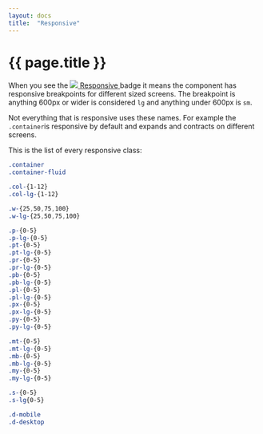 ```yaml
---
layout: docs
title:  "Responsive"
---
```

<h1 class="mt-0">{{ page.title }}</h1>

When you see the
<span class="d-inline-block">
  <a href="/docs/themeable" class="badge m-0 d-flex align-items-center compatability-badge">
    <span class="badge-check">
      <img src="/img/icons/check.svg" />
    </span>
    <span>Responsive</span>
  </a>
</span> badge it means the component has responsive breakpoints for different sized screens. The breakpoint is anything 600px or wider is considered `lg` and anything under 600px is `sm`.

Not everything that is responsive uses these names. For example the `.container`is responsive by default and expands and contracts on different screens.

This is the list of every responsive class:
```scss
.container
.container-fluid

.col-{1-12}
.col-lg-{1-12}

.w-{25,50,75,100}
.w-lg-{25,50,75,100}

.p-{0-5}
.p-lg-{0-5}
.pt-{0-5}
.pt-lg-{0-5}
.pr-{0-5}
.pr-lg-{0-5}
.pb-{0-5}
.pb-lg-{0-5}
.pl-{0-5}
.pl-lg-{0-5}
.px-{0-5}
.px-lg-{0-5}
.py-{0-5}
.py-lg-{0-5}

.mt-{0-5}
.mt-lg-{0-5}
.mb-{0-5}
.mb-lg-{0-5}
.my-{0-5}
.my-lg-{0-5}

.s-{0-5}
.s-lg{0-5}

.d-mobile
.d-desktop
```
